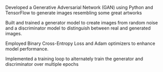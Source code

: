 Developed a Generative Adversarial Network (GAN) using Python and TensorFlow to generate images resembling some great artworks
 
Built and trained a generator model to create images from random noise and a discriminator model to distinguish between real and generated images.
 
Employed Binary Cross-Entropy Loss and Adam optimizers to enhance model performance.
 
Implemented a training loop to alternately train the generator and discriminator over multiple epochs
